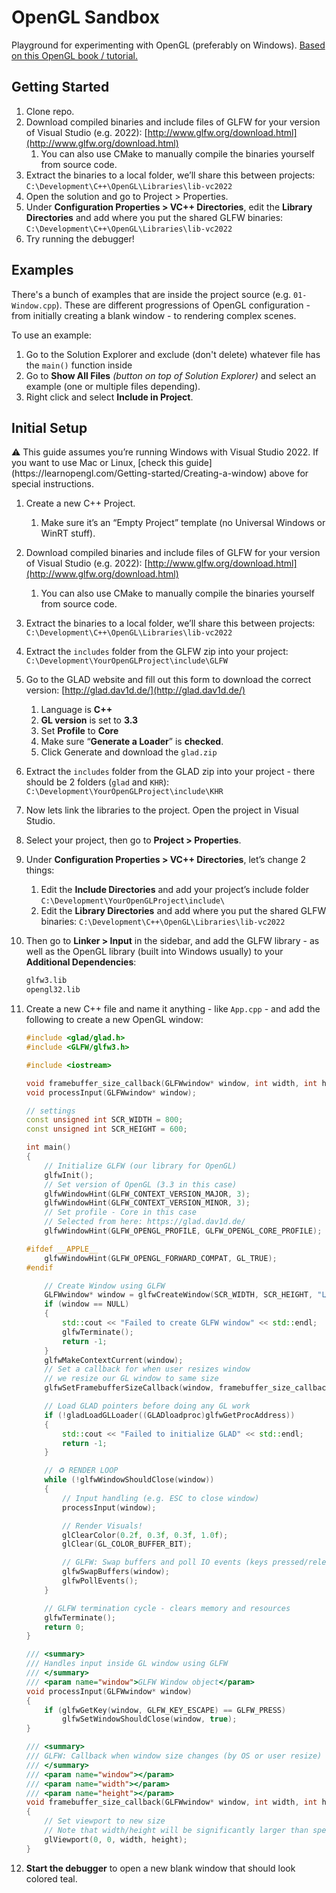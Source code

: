 # OpenGL Sandbox

Playground for experimenting with OpenGL (preferably on Windows). [Based on this OpenGL book / tutorial.](https://learnopengl.com/Getting-started/Creating-a-window)

## Getting Started

1. Clone repo.
2. Download compiled binaries and include files of GLFW for your version of Visual Studio (e.g. 2022): [http://www.glfw.org/download.html](http://www.glfw.org/download.html)
   1. You can also use CMake to manually compile the binaries yourself from source code.
3. Extract the binaries to a local folder, we’ll share this between projects: `C:\Development\C++\OpenGL\Libraries\lib-vc2022`
4. Open the solution and go to Project > Properties.
5. Under **Configuration Properties > VC++ Directories**, edit the **Library Directories** and add where you put the shared GLFW binaries: `C:\Development\C++\OpenGL\Libraries\lib-vc2022`
6. Try running the debugger!

## Examples

There's a bunch of examples that are inside the project source (e.g. `01-Window.cpp`). These are different progressions of OpenGL configuration - from initially creating a blank window - to rendering complex scenes.

To use an example:

1. Go to the Solution Explorer and exclude (don't delete) whatever file has the `main()` function inside
1. Go to **Show All Files** _(button on top of Solution Explorer)_ and select an example (one or multiple files depending).
1. Right click and select **Include in Project**.

## Initial Setup

<aside>
⚠️ This guide assumes you’re running Windows with Visual Studio 2022. If you want to use Mac or Linux, [check this guide](https://learnopengl.com/Getting-started/Creating-a-window) above for special instructions.
</aside>

1. Create a new C++ Project.
   1. Make sure it’s an “Empty Project” template (no Universal Windows or WinRT stuff).
2. Download compiled binaries and include files of GLFW for your version of Visual Studio (e.g. 2022): [http://www.glfw.org/download.html](http://www.glfw.org/download.html)
   1. You can also use CMake to manually compile the binaries yourself from source code.
3. Extract the binaries to a local folder, we’ll share this between projects: `C:\Development\C++\OpenGL\Libraries\lib-vc2022`
4. Extract the `includes` folder from the GLFW zip into your project: `C:\Development\YourOpenGLProject\include\GLFW`
5. Go to the GLAD website and fill out this form to download the correct version: [http://glad.dav1d.de/](http://glad.dav1d.de/)
   1. Language is **C++**
   2. **GL version** is set to **3.3**
   3. Set **Profile** to **Core**
   4. Make sure “**Generate a Loader**” is **checked**.
   5. Click Generate and download the `glad.zip`
6. Extract the `includes` folder from the GLAD zip into your project - there should be 2 folders (`glad` and `KHR`): `C:\Development\YourOpenGLProject\include\KHR`
7. Now lets link the libraries to the project. Open the project in Visual Studio.
8. Select your project, then go to **Project > Properties**.
9. Under **Configuration Properties > VC++ Directories**, let’s change 2 things:
   1. Edit the **Include Directories** and add your project’s include folder `C:\Development\YourOpenGLProject\include\`
   2. Edit the **Library Directories** and add where you put the shared GLFW binaries: `C:\Development\C++\OpenGL\Libraries\lib-vc2022`
10. Then go to **Linker > Input** in the sidebar, and add the GLFW library - as well as the OpenGL library (built into Windows usually) to your **Additional Dependencies**:

    ```bash
    glfw3.lib
    opengl32.lib
    ```

11. Create a new C++ file and name it anything - like `App.cpp` - and add the following to create a new OpenGL window:

    ```cpp
    #include <glad/glad.h>
    #include <GLFW/glfw3.h>

    #include <iostream>

    void framebuffer_size_callback(GLFWwindow* window, int width, int height);
    void processInput(GLFWwindow* window);

    // settings
    const unsigned int SCR_WIDTH = 800;
    const unsigned int SCR_HEIGHT = 600;

    int main()
    {
        // Initialize GLFW (our library for OpenGL)
        glfwInit();
        // Set version of OpenGL (3.3 in this case)
        glfwWindowHint(GLFW_CONTEXT_VERSION_MAJOR, 3);
        glfwWindowHint(GLFW_CONTEXT_VERSION_MINOR, 3);
        // Set profile - Core in this case
        // Selected from here: https://glad.dav1d.de/
        glfwWindowHint(GLFW_OPENGL_PROFILE, GLFW_OPENGL_CORE_PROFILE);

    #ifdef __APPLE__
        glfwWindowHint(GLFW_OPENGL_FORWARD_COMPAT, GL_TRUE);
    #endif

        // Create Window using GLFW
        GLFWwindow* window = glfwCreateWindow(SCR_WIDTH, SCR_HEIGHT, "LearnOpenGL", NULL, NULL);
        if (window == NULL)
        {
            std::cout << "Failed to create GLFW window" << std::endl;
            glfwTerminate();
            return -1;
        }
        glfwMakeContextCurrent(window);
        // Set a callback for when user resizes window
        // we resize our GL window to same size
        glfwSetFramebufferSizeCallback(window, framebuffer_size_callback);

        // Load GLAD pointers before doing any GL work
        if (!gladLoadGLLoader((GLADloadproc)glfwGetProcAddress))
        {
            std::cout << "Failed to initialize GLAD" << std::endl;
            return -1;
        }

        // ♻ RENDER LOOP
        while (!glfwWindowShouldClose(window))
        {
            // Input handling (e.g. ESC to close window)
            processInput(window);

            // Render Visuals!
            glClearColor(0.2f, 0.3f, 0.3f, 1.0f);
            glClear(GL_COLOR_BUFFER_BIT);

            // GLFW: Swap buffers and poll IO events (keys pressed/released, mouse moved etc.)
            glfwSwapBuffers(window);
            glfwPollEvents();
        }

        // GLFW termination cycle - clears memory and resources
        glfwTerminate();
        return 0;
    }

    /// <summary>
    /// Handles input inside GL window using GLFW
    /// </summary>
    /// <param name="window">GLFW Window object</param>
    void processInput(GLFWwindow* window)
    {
        if (glfwGetKey(window, GLFW_KEY_ESCAPE) == GLFW_PRESS)
            glfwSetWindowShouldClose(window, true);
    }

    /// <summary>
    /// GLFW: Callback when window size changes (by OS or user resize)
    /// </summary>
    /// <param name="window"></param>
    /// <param name="width"></param>
    /// <param name="height"></param>
    void framebuffer_size_callback(GLFWwindow* window, int width, int height)
    {
        // Set viewport to new size
        // Note that width/height will be significantly larger than specified on retina displays.
        glViewport(0, 0, width, height);
    }
    ```

12. **Start the debugger** to open a new blank window that should look colored teal.
